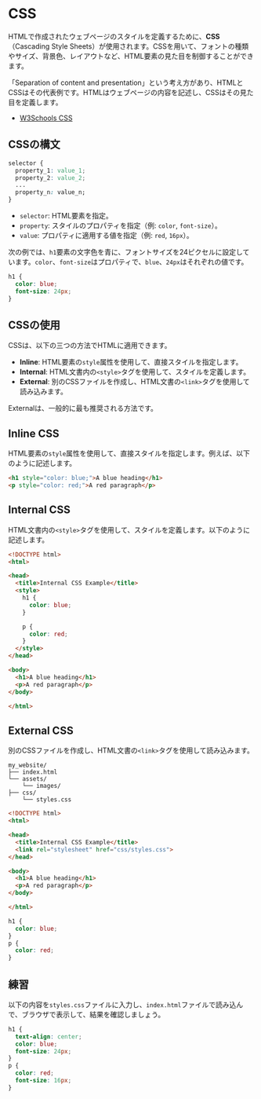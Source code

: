 # CSS

HTMLで作成されたウェブページのスタイルを定義するために、**CSS**（Cascading Style Sheets）が使用されます。CSSを用いて、フォントの種類やサイズ、背景色、レイアウトなど、HTML要素の見た目を制御することができます。

「Separation of content and presentation」という考え方があり、HTMLとCSSはその代表例です。HTMLはウェブページの内容を記述し、CSSはその見た目を定義します。

- [W3Schools CSS](https://www.w3schools.com/css/)

## CSSの構文

```css
selector {
  property_1: value_1;
  property_2: value_2;
  ...
  property_n: value_n;
}
```

- `selector`: HTML要素を指定。
- `property`: スタイルのプロパティを指定（例: `color`, `font-size`）。
- `value`: プロパティに適用する値を指定（例: `red`, `16px`）。

次の例では、`h1`要素の文字色を青に、フォントサイズを24ピクセルに設定しています。`color`、`font-size`はプロパティで、`blue`、`24px`はそれぞれの値です。

```css
h1 {
  color: blue;
  font-size: 24px;
}
```

## CSSの使用

CSSは、以下の三つの方法でHTMLに適用できます。

- **Inline**: HTML要素の`style`属性を使用して、直接スタイルを指定します。
- **Internal**: HTML文書内の`<style>`タグを使用して、スタイルを定義します。
- **External**: 別のCSSファイルを作成し、HTML文書の`<link>`タグを使用して読み込みます。

Externalは、一般的に最も推奨される方法です。

## Inline CSS

HTML要素の`style`属性を使用して、直接スタイルを指定します。例えば、以下のように記述します。

```html
<h1 style="color: blue;">A blue heading</h1>
<p style="color: red;">A red paragraph</p>
```

## Internal CSS

HTML文書内の`<style>`タグを使用して、スタイルを定義します。以下のように記述します。

```html
<!DOCTYPE html>
<html>

<head>
  <title>Internal CSS Example</title>
  <style>
    h1 {
      color: blue;
    }

    p {
      color: red;
    }
  </style>
</head>

<body>
  <h1>A blue heading</h1>
  <p>A red paragraph</p>
</body>

</html>
```

## External CSS

別のCSSファイルを作成し、HTML文書の`<link>`タグを使用して読み込みます。

```
my_website/
├── index.html
└── assets/
    └── images/
├── css/
    └── styles.css
```

```html
<!DOCTYPE html>
<html>

<head>
  <title>Internal CSS Example</title>
  <link rel="stylesheet" href="css/styles.css">
</head>

<body>
  <h1>A blue heading</h1>
  <p>A red paragraph</p>
</body>

</html>
```

```css
h1 {
  color: blue;
}
p {
  color: red;
}
```

## 練習

以下の内容を`styles.css`ファイルに入力し、`index.html`ファイルで読み込んで、ブラウザで表示して、結果を確認しましょう。

```css
h1 {
  text-align: center;
  color: blue;
  font-size: 24px;
}
p {
  color: red;
  font-size: 16px;
}
```
